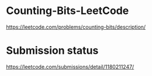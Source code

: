 # Counting-Bits-LeetCode
https://leetcode.com/problems/counting-bits/description/

# Submission status
https://leetcode.com/submissions/detail/1180211247/
